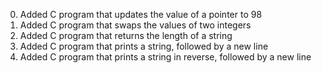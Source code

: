 <ol start="0">
<li>Added C program that updates the value of a pointer to 98</li>
<li>Added C program that swaps the values of two integers</li>
<li>Added C program that returns the length of a string</li>
<li>Added C program that prints a string, followed by a new line</li>
<li>Added C program that prints a string in reverse, followed by a new line</li>

</ol>
